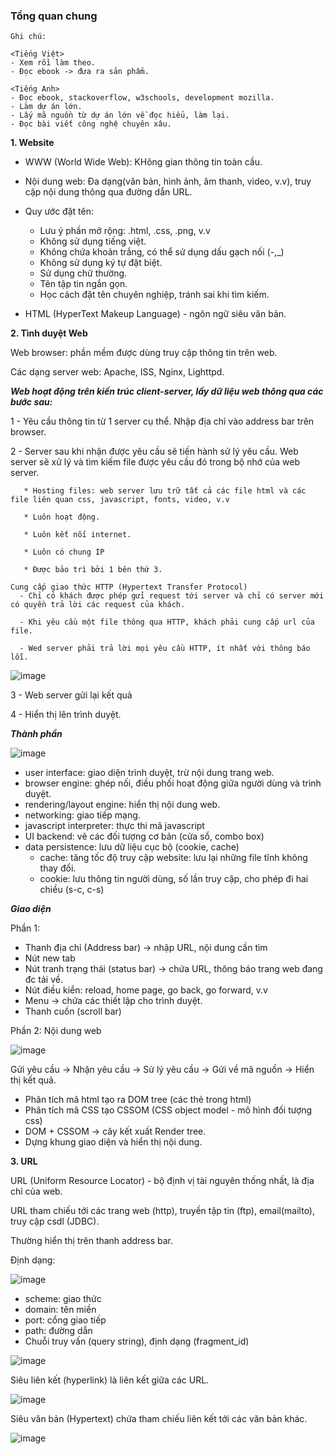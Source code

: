### Tổng quan chung

```
Ghi chú:

<Tiếng Việt>
- Xem rồi làm theo.
- Đọc ebook -> đưa ra sản phẩm.

<Tiếng Anh>
- Đọc ebook, stackoverflow, w3schools, development mozilla.
- Làm dự án lớn.
- Lấy mã nguồn từ dự án lớn về đọc hiểu, làm lại.
- Đọc bài viết công nghệ chuyên xâu.

```

**1. Website**

- WWW (World Wide Web): KHông gian thông tin toàn cầu.

- Nội dung web: Đa dạng(văn bản, hình ảnh, âm thanh, video, v.v), truy cập nội dung thông qua đường dẫn URL.

- Quy ước đặt tên:
  
   * Lưu ý phần mở rộng: .html, .css, .png, v.v
   * Không sử dụng tiếng việt.
   * Không chứa khoản trắng, có thể sử dụng dấu gạch nối (-,_)
   * Không sử dụng ký tự đặt biệt.
   * Sử dụng chữ thường.
   * Tên tập tin ngắn gọn.
   * Học cách đặt tên chuyên nghiệp, tránh sai khi tìm kiếm.

- HTML (HyperText Makeup Language) - ngôn ngữ siêu văn bản. 

**2. Tình duyệt Web**

Web browser: phần mềm được dùng truy cập thông tin trên web.

Các dạng server web: Apache, ISS, Nginx, Lighttpd.

**_Web hoạt động trên kiến trúc client-server, lấy dữ liệu web thông qua các bước sau:_**
 
 1 - Yêu cầu thông tin từ 1 server cụ thể. Nhập địa chỉ vào address bar trên browser.
 
 2 - Server sau khi nhận được yêu cầu sẽ tiến hành sử lý yêu cầu. Web server sẽ xử lý và tìm kiếm file được yêu cầu đó trong bộ nhớ của web server. 
       
       * Hosting files: web server lưu trữ tất cả các file html và các file liên quan css, javascript, fonts, video, v.v
       
       * Luôn hoạt động.
       
       * Luôn kết nối internet.
       
       * Luôn có chung IP
       
       * Được bảo trì bởi 1 bên thứ 3.
       
    Cung cấp giao thức HTTP (Hypertext Transfer Protocol) 
      - Chỉ có khách được phép gửi request tới server và chỉ có server mới có quyền trả lời các request của khách.

      - Khi yêu cầu một file thông qua HTTP, khách phải cung cấp url của file.

      - Wed server phải trả lời mọi yêu cầu HTTP, ít nhất với thông báo lỗi.
 
 ![image](https://user-images.githubusercontent.com/69178270/147213001-63a724eb-1e50-4d06-8786-0a5ddf2cba48.png)

 3 - Web server gửi lại kết quả
 
 4 - Hiển thị lên trình duyệt.
 
 **_Thành phần_**
 
 ![image](https://user-images.githubusercontent.com/69178270/147213475-674a0f75-14d7-4eba-8578-5b7057d97e93.png)

 - user interface: giao diện trình duyệt, trừ nội dung trang web.
 - browser engine: ghép nối, điều phối hoạt động giữa người dùng và trình duyệt.
 - rendering/layout engine: hiển thị nội dung web.
 - networking: giao tiếp mạng.
 - javascript interpreter: thực thi mã javascript
 - UI backend: vẽ các đối tượng cơ bản (cửa sổ, combo box)
 - data persistence: lưu dữ liệu cục bộ (cookie, cache)
      * cache: tăng tốc độ truy cập website: lưu lại những file tĩnh không thay đổi.
      * cookie: lưu thông tin người dùng, số lần truy cập, cho phép đi hai chiều (s-c, c-s)
   
 **_Giao diện_**
 
 Phần 1:
 
  - Thanh địa chỉ (Address bar) -> nhập URL, nội dung cần tìm
  - Nút new tab
  - Nút tranh trạng thái (status bar) -> chứa URL, thông báo trang web đang đc tải về.
  - Nút điều kiển: reload, home page, go back, go forward, v.v
  - Menu -> chứa các thiết lập cho trình duyệt.
  - Thanh cuồn (scroll bar)
 
 Phần 2: Nội dung web
 
 ![image](https://user-images.githubusercontent.com/69178270/147216605-d0603eaf-7381-492d-bf5b-c7d8351d7823.png)

Gửi yêu cầu -> Nhận yêu cầu -> Sử lý yêu cầu -> Gửi về mã nguồn -> Hiển thị kết quả.

 - Phân tích mã html tạo ra DOM tree (các thẻ trong html)
 - Phân tích mã CSS tạo CSSOM (CSS object model - mô hình đối tượng css)
 - DOM + CSSOM -> cây kết xuất Render tree.
 - Dựng khung giao diện và hiển thị nội dung.

**3. URL**

URL (Uniform Resource Locator) - bộ định vị tài nguyên thống nhất, là địa chỉ của web.

URL tham chiếu tới các trang web (http), truyền  tập tin (ftp), email(mailto), truy cập csdl (JDBC).

Thường hiển thị trên thanh address bar.

Định dạng:

![image](https://user-images.githubusercontent.com/69178270/147218312-1ad1b86b-bf2f-4042-ae89-d198ea32fdd1.png)

- scheme: giao thức
- domain: tên miền
- port: cổng giao tiếp
- path: đường dẫn
- Chuỗi truy vấn (query string), định dạng (fragment_id)

![image](https://user-images.githubusercontent.com/69178270/147218843-cc755e00-eac1-49fb-9122-67920c7c61fd.png)

Siêu liên kết (hyperlink) là liên kết giữa các URL.

![image](https://user-images.githubusercontent.com/69178270/147219032-ecf79d60-eff5-428a-98a3-b868bd1924bb.png)

Siêu văn bản (Hypertext) chứa tham chiếu liên kết tới các văn bản khác.

![image](https://user-images.githubusercontent.com/69178270/147219190-3824c40c-d07f-444b-b969-08d0144566f1.png)








